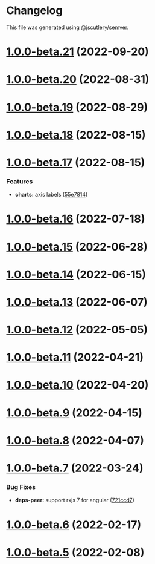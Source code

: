 # Changelog

This file was generated using [@jscutlery/semver](https://github.com/jscutlery/semver).

# [1.0.0-beta.21](https://github.com/sebgroup/green/compare/@sebgroup/green-angular-charts@1.0.0-beta.20...@sebgroup/green-angular-charts@1.0.0-beta.21) (2022-09-20)



# [1.0.0-beta.20](https://github.com/sebgroup/green/compare/@sebgroup/green-angular-charts@1.0.0-beta.19...@sebgroup/green-angular-charts@1.0.0-beta.20) (2022-08-31)



# [1.0.0-beta.19](https://github.com/sebgroup/green/compare/@sebgroup/green-angular-charts@1.0.0-beta.18...@sebgroup/green-angular-charts@1.0.0-beta.19) (2022-08-29)



# [1.0.0-beta.18](https://github.com/sebgroup/green/compare/@sebgroup/green-angular-charts@1.0.0-beta.17...@sebgroup/green-angular-charts@1.0.0-beta.18) (2022-08-15)



# [1.0.0-beta.17](https://github.com/sebgroup/green/compare/@sebgroup/green-angular-charts@1.0.0-beta.16...@sebgroup/green-angular-charts@1.0.0-beta.17) (2022-08-15)


### Features

* **charts:** axis labels ([55e7814](https://github.com/sebgroup/green/commit/55e781413c90c3dc477cff6d506ebf2a26b763e2))



# [1.0.0-beta.16](https://github.com/sebgroup/green/compare/@sebgroup/green-angular-charts@1.0.0-beta.15...@sebgroup/green-angular-charts@1.0.0-beta.16) (2022-07-18)



# [1.0.0-beta.15](https://github.com/sebgroup/green/compare/@sebgroup/green-angular-charts@1.0.0-beta.14...@sebgroup/green-angular-charts@1.0.0-beta.15) (2022-06-28)



# [1.0.0-beta.14](https://github.com/sebgroup/green/compare/@sebgroup/green-angular-charts@1.0.0-beta.13...@sebgroup/green-angular-charts@1.0.0-beta.14) (2022-06-15)



# [1.0.0-beta.13](https://github.com/sebgroup/green/compare/@sebgroup/green-angular-charts@1.0.0-beta.12...@sebgroup/green-angular-charts@1.0.0-beta.13) (2022-06-07)



# [1.0.0-beta.12](https://github.com/sebgroup/green/compare/@sebgroup/green-angular-charts@1.0.0-beta.11...@sebgroup/green-angular-charts@1.0.0-beta.12) (2022-05-05)



# [1.0.0-beta.11](https://github.com/sebgroup/green/compare/@sebgroup/green-angular-charts@1.0.0-beta.10...@sebgroup/green-angular-charts@1.0.0-beta.11) (2022-04-21)



# [1.0.0-beta.10](https://github.com/sebgroup/green/compare/@sebgroup/green-angular-charts@1.0.0-beta.9...@sebgroup/green-angular-charts@1.0.0-beta.10) (2022-04-20)



# [1.0.0-beta.9](https://github.com/sebgroup/green/compare/@sebgroup/green-angular-charts@1.0.0-beta.8...@sebgroup/green-angular-charts@1.0.0-beta.9) (2022-04-15)



# [1.0.0-beta.8](https://github.com/sebgroup/green/compare/@sebgroup/green-angular-charts@1.0.0-beta.7...@sebgroup/green-angular-charts@1.0.0-beta.8) (2022-04-07)



# [1.0.0-beta.7](https://github.com/sebgroup/green/compare/@sebgroup/green-angular-charts@1.0.0-beta.6...@sebgroup/green-angular-charts@1.0.0-beta.7) (2022-03-24)


### Bug Fixes

* **deps-peer:** support rxjs 7 for angular ([721ccd7](https://github.com/sebgroup/green/commit/721ccd71cb65fe9298aa1886fbf3b645f949b80d))



# [1.0.0-beta.6](https://github.com/sebgroup/green/compare/@sebgroup/green-angular-charts@1.0.0-beta.5...@sebgroup/green-angular-charts@1.0.0-beta.6) (2022-02-17)



# [1.0.0-beta.5](https://github.com/sebgroup/green/compare/@sebgroup/green-angular-charts@1.0.0-beta.4...@sebgroup/green-angular-charts@1.0.0-beta.5) (2022-02-08)
